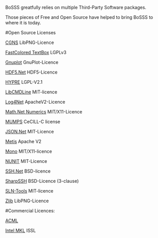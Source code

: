 BoSSS greatfully relies on multiple Third-Party Software packages.

Those pieces of Free and Open Source have helped to bring BoSSS to where it is today.

#Open Source Licenses

[CGNS](CGNS.txt)				LibPNG-Licence

[FastColored TextBox](FastColoredTextBox.txt)				LGPLv3

[Gnuplot](GnuPlot.txt)				GnuPlot-Licence

[HDF5.Net](HDF5_Net.txt)			HDF5-Licence

[HYPRE](Hypre.txt)				LGPL-V2.1

[LibCMDLine](libcmdline.txt)			MIT-licence

[Log4Net](log4Net.txt)				ApacheV2-Licence

[Math.Net Numerics](MathNetNumerics.txt)	MIT/X11-Licence

[MUMPS](http://www.cecill.info/licences/Licence_CeCILL-C_V1-en.html) CeCILL-C license

[JSON.Net](JSON_Net.txt)			MIT-Licence

[Metis](METIS.txt)				Apache V2

[Mono](Mono.txt)				MIT/X11-licence

[NUNIT](Nunit.txt)				MIT-Licence

[SSH.Net](SSHNET.txt)				BSD-licence

[SharpSSH](SharpSSH.txt)			BSD-Licence (3-clause)

[SLN-Tools](slnTools.txt)			MIT-licence

[Zlib](Zlib.txt)				LibPNG-Licence

#Commercial Licences:

[ACML](http://developer.amd.com/wordpress/media/2013/12/ACML_June_24_2010_v2.pdf)

[Intel MKL](https://software.intel.com/en-us/license/intel-simplified-software-license) ISSL